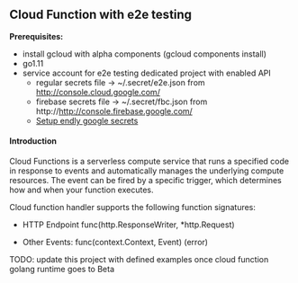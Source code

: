 ## Cloud Function with e2e testing

**Prerequisites:**

 - install gcloud with alpha components (gcloud components install)
 - go1.11
 - service account for e2e testing dedicated project with enabled API
    * regular secrets file -> ~/.secret/e2e.json from http://console.cloud.google.com/
    * firebase secrets file -> ~/.secret/fbc.json from http://http://console.firebase.google.com/
    * [Setup endly google secrets](https://github.com/viant/endly/tree/master/doc/secrets#gc)
 
 
#### Introduction


Cloud Functions is a serverless compute service that runs a specified  code in response to events and automatically manages the underlying compute resources.
The event can be fired by a specific trigger, which determines how and when your function executes.

Cloud function handler supports the following function signatures: 
 
- HTTP Endpoint
    func(http.ResponseWriter, *http.Request)

- Other Events:
    func(context.Context, Event) (error)


TODO: update this project with defined examples once cloud function golang runtime goes to Beta
